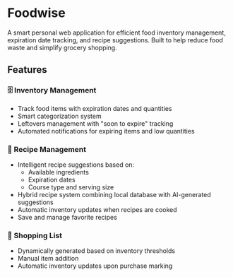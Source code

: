 # Foodwise

A smart personal web application for efficient food inventory management, expiration date tracking, and recipe suggestions. Built to help reduce food waste and simplify grocery shopping.

## Features

### 🗄️ Inventory Management

- Track food items with expiration dates and quantities
- Smart categorization system
- Leftovers management with "soon to expire" tracking
- Automated notifications for expiring items and low quantities

### 🍳 Recipe Management

- Intelligent recipe suggestions based on:
  - Available ingredients
  - Expiration dates
  - Course type and serving size
- Hybrid recipe system combining local database with AI-generated suggestions
- Automatic inventory updates when recipes are cooked
- Save and manage favorite recipes

### 🛒 Shopping List

- Dynamically generated based on inventory thresholds
- Manual item addition
- Automatic inventory updates upon purchase marking
